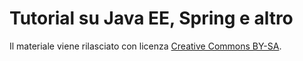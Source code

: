 # Tutorial su Java EE, Spring e altro

Il materiale viene rilasciato con licenza [Creative Commons BY-SA](https://creativecommons.org/licenses/by-sa/4.0/deed.it).
